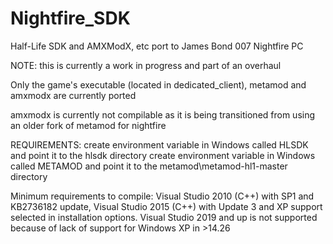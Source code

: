 # Nightfire_SDK
Half-Life SDK and AMXModX, etc port to James Bond 007 Nightfire PC

NOTE: this is currently a work in progress and part of an overhaul

Only the game's executable (located in dedicated_client), metamod and amxmodx are currently ported

amxmodx is currently not compilable as it is being transitioned from using an older fork of metamod for nightfire

REQUIREMENTS: create environment variable in Windows called HLSDK and point it to the hlsdk directory create environment variable in Windows called METAMOD and point it to the metamod\metamod-hl1-master directory

Minimum requirements to compile: Visual Studio 2010 (C++) with SP1 and KB2736182 update, Visual Studio 2015 (C++) with Update 3 and XP support selected in installation options.
Visual Studio 2019 and up is not supported because of lack of support for Windows XP in >14.26
